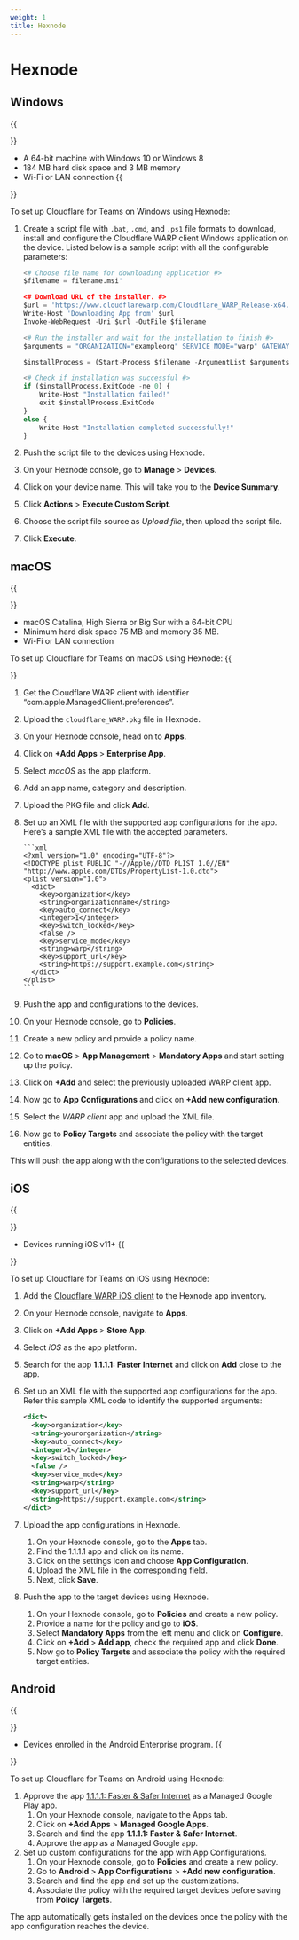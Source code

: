 ```yaml
---
weight: 1
title: Hexnode
---
```


# Hexnode

## Windows

{{<Aside type="note" header="Requirements">}}

- A 64-bit machine with Windows 10 or Windows 8
- 184 MB hard disk space and 3 MB memory
- Wi-Fi or LAN connection
  {{</Aside>}}

To set up Cloudflare for Teams on Windows using Hexnode:

1.  Create a script file with `.bat`, `.cmd`, and `.ps1` file formats to download, install and configure the Cloudflare WARP client Windows application on the device. Listed below is a sample script with all the configurable parameters:

    ```python
    <# Choose file name for downloading application #>
    $filename = filename.msi'

    <# Download URL of the installer. #>
    $url = 'https://www.cloudflarewarp.com/Cloudflare_WARP_Release-x64.msi'
    Write-Host 'Downloading App from' $url
    Invoke-WebRequest -Uri $url -OutFile $filename

    <# Run the installer and wait for the installation to finish #>
    $arguments = "ORGANIZATION="exampleorg" SERVICE_MODE="warp" GATEWAY_UNIQUE_ID="fmxk762nrj" SUPPORT_URL="http://support.example.com""

    $installProcess = (Start-Process $filename -ArgumentList $arguments -PassThru -Wait)

    <# Check if installation was successful #>
    if ($installProcess.ExitCode -ne 0) {
        Write-Host "Installation failed!"
        exit $installProcess.ExitCode
    }
    else {
        Write-Host "Installation completed successfully!"
    }
    ```

2.  Push the script file to the devices using Hexnode.

3.  On your Hexnode console, go to **Manage** > **Devices**.

4.  Click on your device name. This will take you to the **Device Summary**.

5.  Click **Actions** > **Execute Custom Script**.

6.  Choose the script file source as _Upload file_, then upload the script file.

7.  Click **Execute**.

## macOS

{{<Aside type="note" header="Requirements">}}

- macOS Catalina, High Sierra or Big Sur with a 64-bit CPU
- Minimum hard disk space 75 MB and memory 35 MB.
- Wi-Fi or LAN connection

To set up Cloudflare for Teams on macOS using Hexnode:
{{</Aside>}}

1.  Get the Cloudflare WARP client with identifier “com.apple.ManagedClient.preferences”.

2.  Upload the `cloudflare_WARP.pkg` file in Hexnode.

3.  On your Hexnode console, head on to **Apps**.

4.  Click on **+Add Apps** > **Enterprise App**.

5.  Select _macOS_ as the app platform.

6.  Add an app name, category and description.

7.  Upload the PKG file and click **Add**.

8.  Set up an XML file with the supported app configurations for the app.
    Here’s a sample XML file with the accepted parameters.

        ```xml
        <?xml version="1.0" encoding="UTF-8"?>
        <!DOCTYPE plist PUBLIC "-//Apple//DTD PLIST 1.0//EN" "http://www.apple.com/DTDs/PropertyList-1.0.dtd">
        <plist version="1.0">
          <dict>
            <key>organization</key>
            <string>organizationname</string>
            <key>auto_connect</key>
            <integer>1</integer>
            <key>switch_locked</key>
            <false />
            <key>service_mode</key>
            <string>warp</string>
            <key>support_url</key>
            <string>https://support.example.com</string>
          </dict>
        </plist>
        ```

9.  Push the app and configurations to the devices.

10. On your Hexnode console, go to **Policies**.

11. Create a new policy and provide a policy name.

12. Go to **macOS** > **App Management** > **Mandatory Apps** and start setting up the policy.

13. Click on **+Add** and select the previously uploaded WARP client app.

14. Now go to **App Configurations** and click on **+Add new configuration**.

15. Select the _WARP client_ app and upload the XML file.

16. Now go to **Policy Targets** and associate the policy with the target entities.

This will push the app along with the configurations to the selected devices.

## iOS

{{<Aside type="note" header="Requirements">}}

- Devices running iOS v11+
  {{</Aside>}}

To set up Cloudflare for Teams on iOS using Hexnode:

1.  Add the [Cloudflare WARP iOS client](https://apps.apple.com/us/app/id1423538627) to the Hexnode app inventory.

2.  On your Hexnode console, navigate to **Apps**.

3.  Click on **+Add Apps** > **Store App**.

4.  Select _iOS_ as the app platform.

5.  Search for the app **1.1.1.1: Faster Internet** and click on **Add** close to the app.

6.  Set up an XML file with the supported app configurations for the app. Refer this sample XML code to identify the supported arguments:

    ```xml
    <dict>
      <key>organization</key>
      <string>yourorganization</string>
      <key>auto_connect</key>
      <integer>1</integer>
      <key>switch_locked</key>
      <false />
      <key>service_mode</key>
      <string>warp</string>
      <key>support_url</key>
      <string>https://support.example.com</string>
    </dict>
    ```

7.  Upload the app configurations in Hexnode.

    1.  On your Hexnode console, go to the **Apps** tab.
    2.  Find the 1.1.1.1 app and click on its name.
    3.  Click on the settings icon and choose **App Configuration**.
    4.  Upload the XML file in the corresponding field.
    5.  Next, click **Save**.

8.  Push the app to the target devices using Hexnode.
    1.  On your Hexnode console, go to **Policies** and create a new policy.
    2.  Provide a name for the policy and go to **iOS**.
    3.  Select **Mandatory Apps** from the left menu and click on **Configure**.
    4.  Click on **+Add** > **Add app**, check the required app and click **Done**.
    5.  Now go to **Policy Targets** and associate the policy with the required target entities.

## Android

{{<Aside type="note" header="Requirements">}}

- Devices enrolled in the Android Enterprise program.
  {{</Aside>}}

To set up Cloudflare for Teams on Android using Hexnode:

1.  Approve the app [1.1.1.1: Faster & Safer Internet](https://play.google.com/work/apps/details?id=com.cloudflare.onedotonedotonedotone) as a Managed Google Play app.
    1.  On your Hexnode console, navigate to the Apps tab.
    2.  Click on **+Add Apps** > **Managed Google Apps**.
    3.  Search and find the app **1.1.1.1: Faster & Safer Internet**.
    4.  Approve the app as a Managed Google app.
2.  Set up custom configurations for the app with App Configurations.
    1.  On your Hexnode console, go to **Policies** and create a new policy.
    2.  Go to **Android** > **App Configurations** > **+Add new configuration**.
    3.  Search and find the app and set up the customizations.
    4.  Associate the policy with the required target devices before saving from **Policy Targets**.

The app automatically gets installed on the devices once the policy with the app configuration reaches the device.
